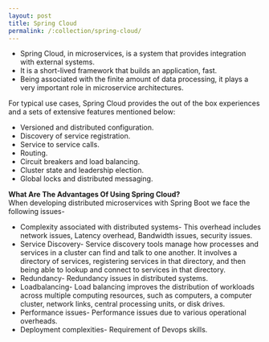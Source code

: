 ```yaml
---
layout: post
title: Spring Cloud
permalink: /:collection/spring-cloud/
---
```


-	Spring Cloud, in microservices, is a system that provides integration with external systems. 
-	It is a short-lived framework that builds an application, fast. 
-	Being associated with the finite amount of data processing, it plays a very important role in microservice architectures.

For typical use cases, Spring Cloud provides the out of the box experiences and a sets of extensive features mentioned below:
-	Versioned and distributed configuration.
-	Discovery of service registration.
-	Service to service calls.
-	Routing.
-	Circuit breakers and load balancing.
-	Cluster state and leadership election.
-	Global locks and distributed messaging.

**What Are The Advantages Of Using Spring Cloud?**  
When developing distributed microservices with Spring Boot we face the following issues-
-	Complexity associated with distributed systems- This overhead includes network issues, Latency overhead, Bandwidth issues, security issues.
-	Service Discovery- Service discovery tools manage how processes and services in a cluster can find and talk to one another. It involves a directory of services, registering services in that directory, and then being able to lookup and connect to services in that directory.
-	Redundancy- Redundancy issues in distributed systems.
-	Loadbalancing- Load balancing improves the distribution of workloads across multiple computing resources, such as computers, a computer cluster, network links, central processing units, or disk drives.
-	Performance issues- Performance issues due to various operational overheads.
-	Deployment complexities- Requirement of Devops skills.
